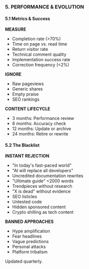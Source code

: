 ### 5. PERFORMANCE & EVOLUTION

#### 5.1 Metrics & Success

**MEASURE**
- Completion rate (>70%)
- Time on page vs. read time
- Return visitor rate
- Technical comment quality
- Implementation success rate
- Correction frequency (<2%)

**IGNORE**
- Raw pageviews
- Generic shares
- Empty praise
- SEO rankings

**CONTENT LIFECYCLE**
- 3 months: Performance review
- 6 months: Accuracy check
- 12 months: Update or archive
- 24 months: Retire or rewrite

#### 5.2 The Blacklist

**INSTANT REJECTION**
- "In today's fast-paced world"
- "AI will replace all developers"
- Uncredited documentation rewrites
- "Ultimate guide" <2000 words
- Trendpieces without research
- "X is dead" without evidence
- SEO listicles
- Untested code
- Hidden sponsored content
- Crypto shilling as tech content

**BANNED APPROACHES**
- Hype amplification
- Fear headlines
- Vague predictions
- Personal attacks
- Platform tribalism

Updated quarterly.
